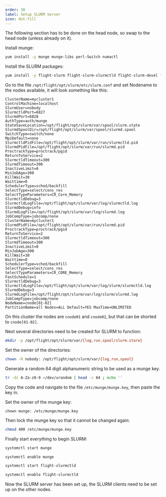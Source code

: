 ```yaml
---
order: 30
label: Setup SLURM Server
icon: dot-fill
---
```


The following section has to be done on the head node, so swap to the head node (unless already on it).

Install munge:
```bash
yum install -y munge munge-libs perl-Switch numactl
```

Install the SLURM packages:
```bash
yum install -y flight-slurm flight-slurm-slurmctld flight-slurm-devel flight-slurm-perlapi flight-slurm-torque flight-slurm-slurmd flight-slurm-example-configs flight-slurm-libpmi
```

Go to the file `/opt/flight/opt/slurm/etc/slurm.conf` and set Nodename to the nodes available, it will look something like this:

```
ClusterName=mycluster1
ControlMachine=localhost
SlurmUser=nobody
SlurmctldPort=6827
SlurmdPort=6828
AuthType=auth/munge
StateSaveLocation=/opt/flight/opt/slurm/var/spool/slurm.state
SlurmdSpoolDir=/opt/flight/opt/slurm/var/spool/slurmd.spool
SwitchType=switch/none
MpiDefault=none
SlurmctldPidFile=/opt/flight/opt/slurm/var/run/slurmctld.pid
SlurmdPidFile=/opt/flight/opt/slurm/var/run/slurmd.pid
ProctrackType=proctrack/pgid
ReturnToService=2
SlurmctldTimeout=300
SlurmdTimeout=300
InactiveLimit=0
MinJobAge=300
KillWait=30
Waittime=0
SchedulerType=sched/backfill
SelectType=select/cons_res
SelectTypeParameters=CR_Core_Memory
SlurmctldDebug=3
SlurmctldLogFile=/opt/flight/opt/slurm/var/log/slurmctld.log
SlurmdDebug=info
SlurmdLogFile=/opt/flight/opt/slurm/var/log/slurmd.log
JobCompType=jobcomp/none
ClusterName=mycluster1
SlurmdPidFile=/opt/flight/opt/slurm/var/run/slurmd.pid
ProctrackType=proctrack/pgid
ReturnToService=2
SlurmctldTimeout=300
SlurmdTimeout=300
InactiveLimit=0
MinJobAge=300
KillWait=30
Waittime=0
SchedulerType=sched/backfill
SelectType=select/cons_res
SelectTypeParameters=CR_CORE_Memory
FastSchedule=1
SlurmctldDebug=3
SlurmctldLogFile=/opt/flight/opt/slurm/var/log/slurm/slurmctld.log
SlurmdDebug=3
SlurmdLogFile=/opt/flight/opt/slurm/var/log/slurm/slurmd.log
JobCompType=jobcomp/none
NodeName=cnode[01-02]
PartitionName=all Nodes=ALL Default=YES MaxTime=UNLIMITED                                     
```

On this cluster the nodes are `cnode01` and `cnode02`, but that can be shorted to `cnode[01-02]`.

Next several directories need to be created for SLURM to function:
```bash
mkdir -p /opt/flight/opt/slurm/var/{log,run,spool/slurm.stare}
```

Set the owner of the directories:
```bash
chown -R nobody: /opt/flight/opt/slurm/var/{log,run,spool}
```

Generate a random 64 digit alphanumeric string to be used as a munge key.
```bash
tr -dc A-Za-z0-9 </dev/urandom | head -c 64 ; echo ''
````

Copy the code and navigate to the file `/etc/munge/munge.key`, then paste the key in.




Set the owner of the munge key:
```
chown munge: /etc/munge/munge.key
```

Then lock the munge key so that it cannot be changed again:
```bash
chmod 400 /etc/munge/munge.key
```

Finally start everything to begin SLURM:
```bash
systemctl start munge
```
```bash
systemctl enable munge
```
```bash
systemctl start flight-slurmctld
```
```bash
systemctl enable flight-slurmctld
```

Now the SLURM server has been set up, the SLURM clients need to be set up on the other nodes.